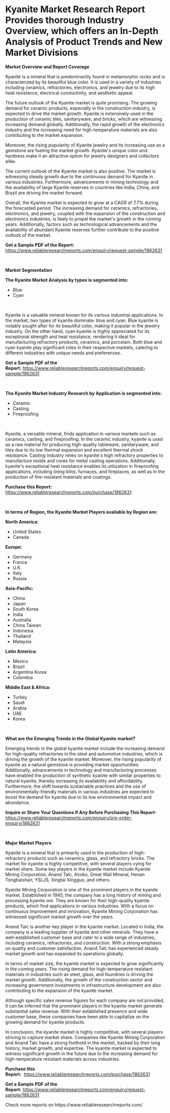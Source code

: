 <p><h1>Kyanite Market Research Report Provides thorough Industry Overview, which offers an In-Depth Analysis of Product Trends and New Market Divisions</h1></p><p><strong>Market Overview and Report Coverage</strong></p>
<p><p>Kyanite is a mineral that is predominantly found in metamorphic rocks and is characterized by its beautiful blue color. It is used in a variety of industries including ceramics, refractories, electronics, and jewelry due to its high heat resistance, electrical conductivity, and aesthetic appeal.</p><p>The future outlook of the Kyanite market is quite promising. The growing demand for ceramic products, especially in the construction industry, is expected to drive the market growth. Kyanite is extensively used in the production of ceramic tiles, sanitaryware, and bricks, which are witnessing increasing demand globally. Additionally, the rapid growth of the electronics industry and the increasing need for high-temperature materials are also contributing to the market expansion.</p><p>Moreover, the rising popularity of Kyanite jewelry and its increasing use as a gemstone are fueling the market growth. Kyanite's unique color and hardness make it an attractive option for jewelry designers and collectors alike.</p><p>The current outlook of the Kyanite market is also positive. The market is witnessing steady growth due to the continuous demand for Kyanite in various industries. Furthermore, advancements in mining technology and the availability of large Kyanite reserves in countries like India, China, and Brazil are driving the market forward.</p><p>Overall, the Kyanite market is expected to grow at a CAGR of 7.7% during the forecasted period. The increasing demand for ceramics, refractories, electronics, and jewelry, coupled with the expansion of the construction and electronics industries, is likely to propel the market's growth in the coming years. Additionally, factors such as technological advancements and the availability of abundant Kyanite reserves further contribute to the positive outlook of the market.</p></p>
<p><strong>Get a Sample PDF of the Report:</strong> <a href="https://www.reliableresearchreports.com/enquiry/request-sample/1862631">https://www.reliableresearchreports.com/enquiry/request-sample/1862631</a></p>
<p>&nbsp;</p>
<p><strong>Market Segmentation</strong></p>
<p><strong>The Kyanite Market Analysis by types is segmented into:</strong></p>
<p><ul><li>Blue</li><li>Cyan</li></ul></p>
<p>&nbsp;</p>
<p><p>Kyanite is a valuable mineral known for its various industrial applications. In the market, two types of kyanite dominate: blue and cyan. Blue kyanite is notably sought after for its beautiful color, making it popular in the jewelry industry. On the other hand, cyan kyanite is highly appreciated for its exceptional strength and heat resistance, rendering it ideal for manufacturing refractory products, ceramics, and porcelain. Both blue and cyan kyanite play significant roles in their respective markets, catering to different industries with unique needs and preferences.</p></p>
<p><strong>Get a Sample PDF of the Report:</strong>&nbsp;<a href="https://www.reliableresearchreports.com/enquiry/request-sample/1862631">https://www.reliableresearchreports.com/enquiry/request-sample/1862631</a></p>
<p>&nbsp;</p>
<p><strong>The Kyanite Market Industry Research by Application is segmented into:</strong></p>
<p><ul><li>Ceramic</li><li>Casting</li><li>Fireproofing</li></ul></p>
<p>&nbsp;</p>
<p><p>Kyanite, a versatile mineral, finds application in various markets such as ceramics, casting, and fireproofing. In the ceramic industry, kyanite is used as a raw material for producing high-quality tableware, sanitaryware, and tiles due to its low thermal expansion and excellent thermal shock resistance. Casting industry relies on kyanite's high refractory properties to manufacture molds and cores for metal casting operations. Additionally, kyanite's exceptional heat resistance enables its utilization in fireproofing applications, including lining kilns, furnaces, and fireplaces, as well as in the production of fire-resistant materials and coatings.</p></p>
<p><strong>Purchase this Report:</strong>&nbsp; <a href="https://www.reliableresearchreports.com/purchase/1862631">https://www.reliableresearchreports.com/purchase/1862631</a></p>
<p>&nbsp;</p>
<p><strong>In terms of Region, the Kyanite Market Players available by Region are:</strong></p>
<p>
    <p> <strong> North America: </strong>
        <ul>
            <li>United States</li>
            <li>Canada</li>
        </ul>
        </p> 
    <p> <strong> Europe: </strong>
        <ul>
            <li>Germany</li>
            <li>France</li>
            <li>U.K.</li>
            <li>Italy</li>
            <li>Russia</li>
        </ul>
        </p> 
    <p> <strong> Asia-Pacific: </strong>
        <ul>
            <li>China</li>
            <li>Japan</li>
            <li>South Korea</li>
            <li>India</li>
            <li>Australia</li>
            <li>China Taiwan</li>
            <li>Indonesia</li>
            <li>Thailand</li>
            <li>Malaysia</li>
        </ul>
        </p> 
    <p> <strong> Latin America: </strong>
        <ul>
            <li>Mexico</li>
            <li>Brazil</li>
            <li>Argentina Korea</li>
            <li>Colombia</li>
        </ul>
        </p> 
    <p> <strong> Middle East & Africa: </strong>
        <ul>
            <li>Turkey</li>
            <li>Saudi</li>
            <li>Arabia</li>
            <li>UAE</li>
            <li>Korea</li>
        </ul>
    </p>
    </p>
<p>&nbsp;</p>
<p><strong>What are the Emerging Trends in the Global Kyanite market?</strong></p>
<p><p>Emerging trends in the global kyanite market include the increasing demand for high-quality refractories in the steel and automotive industries, which is driving the growth of the kyanite market. Moreover, the rising popularity of kyanite as a natural gemstone is providing market opportunities. Additionally, advancements in technology and manufacturing processes have enabled the production of synthetic kyanite with similar properties to natural kyanite, thereby increasing its availability and affordability. Furthermore, the shift towards sustainable practices and the use of environmentally-friendly materials in various industries are expected to boost the demand for kyanite due to its low environmental impact and abundance.</p></p>
<p><strong>Inquire or Share Your Questions If Any Before Purchasing This Report</strong>- <a href="https://www.reliableresearchreports.com/enquiry/pre-order-enquiry/1862631">https://www.reliableresearchreports.com/enquiry/pre-order-enquiry/1862631</a></p>
<p>&nbsp;</p>
<p><strong>Major Market Players</strong></p>
<p><p>Kyanite is a mineral that is primarily used in the production of high-refractory products such as ceramics, glass, and refractory bricks. The market for kyanite is highly competitive, with several players vying for market share. Some key players in the kyanite market include Kyanite Mining Corporation, Anand Talc, Alroko, Great Wall Mineral, Henan Tongbaishan, YSLJS, Xingtai Xingguo, and others.</p><p>Kyanite Mining Corporation is one of the prominent players in the kyanite market. Established in 1945, the company has a long history of mining and processing kyanite ore. They are known for their high-quality kyanite products, which find applications in various industries. With a focus on continuous improvement and innovation, Kyanite Mining Corporation has witnessed significant market growth over the years.</p><p>Anand Talc is another key player in the kyanite market. Located in India, the company is a leading supplier of kyanite and other minerals. They have a well-established customer base and cater to a wide range of industries, including ceramics, refractories, and construction. With a strong emphasis on quality and customer satisfaction, Anand Talc has experienced steady market growth and has expanded its operations globally.</p><p>In terms of market size, the kyanite market is expected to grow significantly in the coming years. The rising demand for high-temperature resistant materials in industries such as steel, glass, and foundries is driving the market growth. Additionally, the growth of the construction sector and increasing government investments in infrastructure development are also contributing to the expansion of the kyanite market.</p><p>Although specific sales revenue figures for each company are not provided, it can be inferred that the prominent players in the kyanite market generate substantial sales revenue. With their established presence and wide customer base, these companies have been able to capitalize on the growing demand for kyanite products.</p><p>In conclusion, the kyanite market is highly competitive, with several players striving to capture market share. Companies like Kyanite Mining Corporation and Anand Talc have a strong foothold in the market, backed by their long history, market growth, and expertise. The kyanite market is expected to witness significant growth in the future due to the increasing demand for high-temperature resistant materials across industries.</p></p>
<p><strong>Purchase this Report:</strong>&nbsp;&nbsp;<a href="https://www.reliableresearchreports.com/purchase/1862631">https://www.reliableresearchreports.com/purchase/1862631</a></p>
<p></p>
<p><strong>Get a Sample PDF of the Report:</strong>&nbsp;<a href="https://www.reliableresearchreports.com/enquiry/request-sample/1862631">https://www.reliableresearchreports.com/enquiry/request-sample/1862631</a></p>
<p>Check more reports on https://www.reliableresearchreports.com/</p>